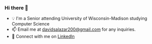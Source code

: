 ### Hi there 👋
- 💡 I'm a Senior attending University of Wisconsin-Madison studying Computer Science
- 📫 Email me at davidsalazar200@gmail.com for any inquiries.
- 🐧 Connect with me on [LinkedIn](https://www.linkedin.com/in/20dasalazar/)

